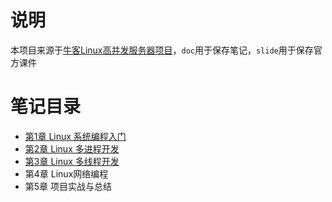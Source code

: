 # 说明

本项目来源于[牛客Linux高并发服务器项目](https://www.nowcoder.com/courses/cover/live/504)，`doc`用于保存笔记，`slide`用于保存官方课件

# 笔记目录

- [第1章 Linux 系统编程入门](doc/01Linux系统编程入门.md)
- [第2章 Linux 多进程开发](doc/02Linux多进程开发.md)
- [第3章 Linux 多线程开发](./doc/03Linux多线程开发.md)
- 第4章 Linux网络编程
- 第5章 项目实战与总结

